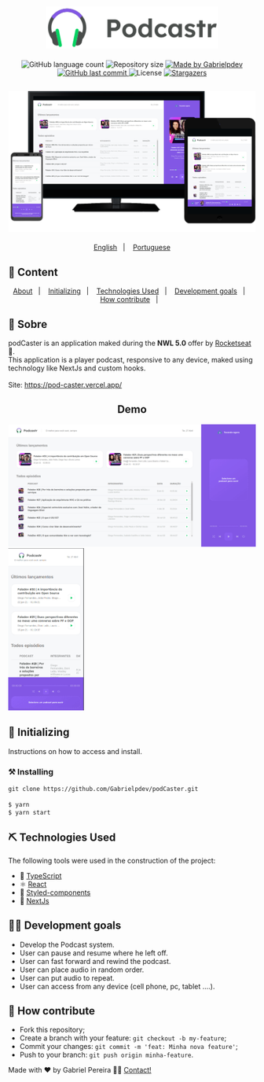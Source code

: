 <h2 align="center">
    <img alt="podCaster" title="#podCaster" src=".github/logo.svg" width="350px" />
</h2>
  
<p align="center">
  <img alt="GitHub language count" src="https://img.shields.io/github/languages/count/Gabrielpdev/podCaster?color=%2304D361"/>

  <img alt="Repository size" src="https://img.shields.io/github/repo-size/Gabrielpdev/podCaster"/>

  	
  <a href="https://www.linkedin.com/in/gabriel-pereira-oliveira-78b1801ab/">
    <img alt="Made by Gabrielpdev" src="https://img.shields.io/badge/made%20by-Gabrielpdev-%2304D361"/>
  </a>
	
  
  <a href="https://github.com/Gabrielpdev/podCaster/commits/master">
    <img alt="GitHub last commit" src="https://img.shields.io/github/last-commit/Gabrielpdev/podCaster"/>
  </a>

  <img alt="License" src="https://img.shields.io/badge/license-MIT-brightgreen">
   <a href="https://github.com/Gabrielpdev/podCaster/stargazers">
    <img alt="Stargazers" src="https://img.shields.io/github/stars/Gabrielpdev/podCaster?style=social"/>
  </a>
</p>

<h2 align="center">
    <img alt="podCaster" title="#podCaster" src=".github/Preview.png" width="650px" />
</h2>

<p align="center">
  <a href="https://github.com/Gabrielpdev/podCaster/blob/main/README.md">English</a>&nbsp;&nbsp;&nbsp;|&nbsp;&nbsp;&nbsp;
  <a href="https://github.com/Gabrielpdev/podCaster/blob/main/README-PT.md">Portuguese</a>
</p>

## 📝 Content
<p align="center">
<a href="#about">About</a>&nbsp;&nbsp;&nbsp;|&nbsp;&nbsp;&nbsp;
<a href="#getting_started">Initializing</a>&nbsp;&nbsp;&nbsp;|&nbsp;&nbsp;&nbsp;
<a href="#built_using">Technologies Used</a>&nbsp;&nbsp;&nbsp;|&nbsp;&nbsp;&nbsp;
<a href="#roadmap">Development goals</a>&nbsp;&nbsp;&nbsp;|&nbsp;&nbsp;&nbsp;
<a href="#contribute">How contribute</a>&nbsp;&nbsp;&nbsp;|&nbsp;&nbsp;&nbsp;
</p>


## 🧐 Sobre <a name = "about"></a>

podCaster is an application maked during the **NWL 5.0** offer by [Rocketseat] :rocket:.<br/>
This application is a player podcast, responsive to any device, maked using technology like NextJs and custom hooks. </br>
 </br> <span>Site: https://pod-caster.vercel.app/</span>

<span align="center">
	<h2>Demo</h2>
	<img alt="podCaster" title="#podCaster" src=".github/podCaster.gif" width="660px"  />
	<img alt="podCaster" title="#podCaster" src=".github/mobile.gif" height="330px" />
</span>


## 🏁 Initializing <a name = "getting_started"></a>

Instructions on how to access and install.
### ⚒ Installing <a name = "installing"></a>
```
git clone https://github.com/Gabrielpdev/podCaster.git

$ yarn
$ yarn start
```

## ⛏️ Technologies Used <a name = "built_using"></a>

The following tools were used in the construction of the project:
- 🔵 [TypeScript][typescript]
- ⚛️ [React][reactjs]
- 💅 [Styled-components][styled-components]
- 🔼 [NextJs][next]
## 👨‍💼 Development goals <a name = "roadmap"></a>
- Develop the Podcast system.
- User can pause and resume where he left off.
- User can fast forward and rewind the podcast.
- User can place audio in random order. 
- User can put audio to repeat.
- User can access from any device (cell phone, pc, tablet ....).

## 🤔 How contribute <a name = "contribute"></a>
- Fork this repository;
- Create a branch with your feature: `git checkout -b my-feature`;
- Commit your changes: `git commit -m 'feat: Minha nova feature'`;
- Push to your branch: `git push origin minha-feature`.

Made with ❤️ by Gabriel Pereira 👋🏽 [Contact!](https://www.linkedin.com/in/gabriel-pereira-oliveira-78b1801ab/)

[typescript]: https://www.typescriptlang.org/
[reactjs]: https://reactjs.org
[rs]: https://rocketseat.com.br
[Rocketseat]:https://github.com/Rocketseat
[styled-components]:https://styled-components.com/
[next]: https://nextjs.org/


